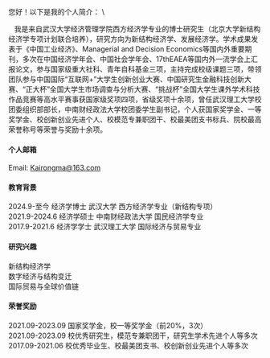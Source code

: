 


您好！以下是我的个人简介： \

<span> &nbsp;&nbsp; </span>我是来自武汉大学经济管理学院西方经济学专业的博士研究生（北京大学新结构经济学专项计划联合培养），研究方向为新结构经济学、发展经济学。学术成果发表于《中国工业经济》、Managerial and Decision Economics等国内外重要期刊，多次在中国经济学年会、中国社会学年会、17thEAEA等国内外一流学会上汇报论文，参与国家级重大社科、青年自科基金三项，主持完成校级课题三项，带领团队参与中国国际“互联网+”大学生创新创业大赛、中国研究生金融科技创新大赛、“正大杯”全国大学生市场调查与分析大赛、“挑战杯”全国大学生课外学术科技作品竞赛等高水平赛事获国家级奖项四项，省级奖项十余项，曾任武汉理工大学校团委组织部部长，中南财经政法大学校团委学生副书记，个人获国家奖学金、一等奖学金、校创新创业先进个人、校模范专兼职团干、校最美团支书标兵、院校最高荣誉称号等荣誉与奖励十余项。

#### 个人邮箱

Email: Kairongma@163.com 

#### 教育背景
2024.9-至今   经济学博士 武汉大学 西方经济学专业（新结构专项） \
2021.9-2024.6 经济学硕士 中南财经政法大学 国民经济学专业 \
2017.9-2021.6 经济学学士 武汉理工大学 国际经济与贸易专业 

#### 研究兴趣
新结构经济学 \
数字经济与结构变迁 \
国际贸易与全球价值链

#### 荣誉奖励

 
2021.09-2023.09 国家奖学金，校一等奖学金（前20%，3次） \
2021.09-2023.09 校优秀研究生，模范专兼职团干，研究生学术先进个人等多次 \
2017.09-2021.06 校优秀毕业生、校最美团支书、校创新创业先进个人等多次



